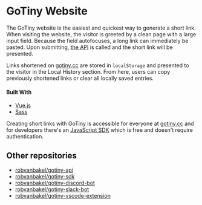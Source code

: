 # GoTiny Website

The GoTiny website is the easiest and quickest way to generate a short link. When visiting the website, the visitor is greeted by a clean page with a large input field. Because the field autofocuses, a long link can immediately be pasted. Upon submitting, [the API](https://github.com/robvanbakel/gotiny-api) is called and the short link will be presented.

Links shortened on [gotiny.cc](https://gotiny.cc) are stored in `localStorage` and presented to the visitor in the Local History section. From here, users can copy previously shortened links or clear all locally saved entries.

#### Built With

- [Vue.js](https://v3.vuejs.org)
- [Sass](https://sass-lang.com)

Creating short links with GoTiny is accessible for everyone at [gotiny.cc](https://gotiny.cc) and for developers there's an [JavaScript SDK](https://github.com/robvanbakel/gotiny-sdk) which is free and doesn't require authentication. 

## Other repositories

- [robvanbakel/gotiny-api](https://github.com/robvanbakel/gotiny-api)
- [robvanbakel/gotiny-sdk](https://github.com/robvanbakel/gotiny-sdk)
- [robvanbakel/gotiny-discord-bot](https://github.com/robvanbakel/gotiny-discord-bot)
- [robvanbakel/gotiny-slack-bot](https://github.com/robvanbakel/gotiny-slack-bot)
- [robvanbakel/gotiny-vscode-extension](https://github.com/robvanbakel/gotiny-vscode-extension)
